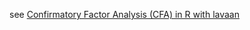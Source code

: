 see [Confirmatory Factor Analysis (CFA) in R with lavaan](https://stats.oarc.ucla.edu/r/seminars/rcfa/)